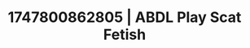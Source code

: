 ---
categories:
- Softcore narrative
- BookTok after dark
- Sensual teasing
- Hidden desires
- Lip biting
image: /assets/images/1747800862805.jpg
layout: post
seo:
  description: Featured content with sensual ABDL Play, Scat Fetish. HD images available.
  keywords: ABDL Play, Scat Fetish
  og_image: /assets/images/1747800862805.jpg
  schema_type: VisualArtwork
tags:
- ABDL Play
- Scat Fetish
- '#1747800862805'
title: 1747800862805 | ABDL Play Scat Fetish
---